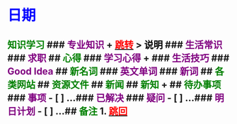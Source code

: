 ## <font color = blue face=楷体 size=6>日期 </font>
## <font color = green>知识学习 </font>### <font color = purple>专业知识 </font>+ <a id = "01-1">  [<font color = red>跳转</font>](#01-2)   > <font color = o> 说明 </font>### <font color = purple>生活常识 </font>### <font color = purple>求职 </font>## <font color = green>心得 </font>### <font color = purple>学习心得 </font>+ ### <font color = purple>生活技巧 </font>### <font color = purple>Good Idea </font>## <font color = green>新名词 </font>### <font color = purple>英文单词 </font>### <font color = purple>新词 </font>## <font color = green>各类网站 </font>## <font color = green>资源文件 </font>## <font color = green>新闻 </font>## <font color = green>新知 </font>+ ## <font color = green>待办事项 </font>### <font color = purple>事项 </font>- [ ] ...### <font color = purple>已解决 </font>### <font color = purple>疑问 </font>- [ ] ...### <font color = purple>明日计划 </font>- [ ] ...## <font color = green>备注 </font>  1. <a id ="01-2">[<font color = red>跳回</font>](#01-1)
<!--stackedit_data:
eyJoaXN0b3J5IjpbLTgyMDA5MDk0NiwtMjA4ODc0NjYxMl19
-->